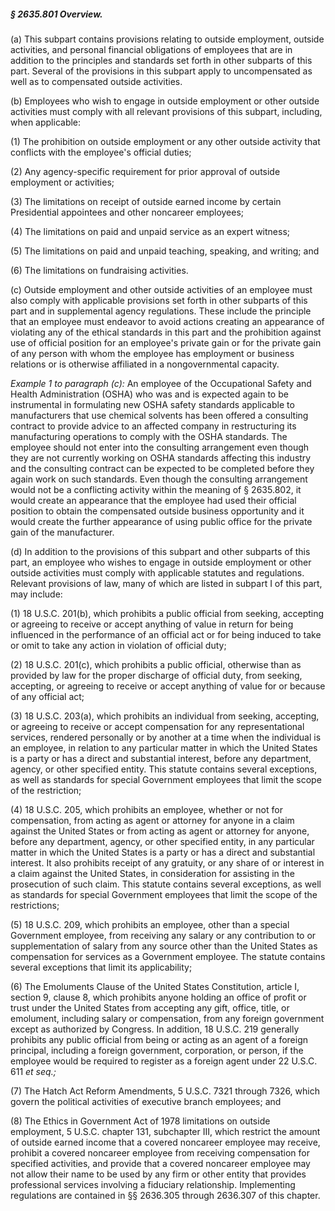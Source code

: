##### § 2635.801 Overview. #####

(a) This subpart contains provisions relating to outside employment, outside activities, and personal financial obligations of employees that are in addition to the principles and standards set forth in other subparts of this part. Several of the provisions in this subpart apply to uncompensated as well as to compensated outside activities.

(b) Employees who wish to engage in outside employment or other outside activities must comply with all relevant provisions of this subpart, including, when applicable:

(1) The prohibition on outside employment or any other outside activity that conflicts with the employee's official duties;

(2) Any agency-specific requirement for prior approval of outside employment or activities;

(3) The limitations on receipt of outside earned income by certain Presidential appointees and other noncareer employees;

(4) The limitations on paid and unpaid service as an expert witness;

(5) The limitations on paid and unpaid teaching, speaking, and writing; and

(6) The limitations on fundraising activities.

(c) Outside employment and other outside activities of an employee must also comply with applicable provisions set forth in other subparts of this part and in supplemental agency regulations. These include the principle that an employee must endeavor to avoid actions creating an appearance of violating any of the ethical standards in this part and the prohibition against use of official position for an employee's private gain or for the private gain of any person with whom the employee has employment or business relations or is otherwise affiliated in a nongovernmental capacity.

*Example 1 to paragraph (c):* An employee of the Occupational Safety and Health Administration (OSHA) who was and is expected again to be instrumental in formulating new OSHA safety standards applicable to manufacturers that use chemical solvents has been offered a consulting contract to provide advice to an affected company in restructuring its manufacturing operations to comply with the OSHA standards. The employee should not enter into the consulting arrangement even though they are not currently working on OSHA standards affecting this industry and the consulting contract can be expected to be completed before they again work on such standards. Even though the consulting arrangement would not be a conflicting activity within the meaning of § 2635.802, it would create an appearance that the employee had used their official position to obtain the compensated outside business opportunity and it would create the further appearance of using public office for the private gain of the manufacturer.

(d) In addition to the provisions of this subpart and other subparts of this part, an employee who wishes to engage in outside employment or other outside activities must comply with applicable statutes and regulations. Relevant provisions of law, many of which are listed in subpart I of this part, may include:

(1) 18 U.S.C. 201(b), which prohibits a public official from seeking, accepting or agreeing to receive or accept anything of value in return for being influenced in the performance of an official act or for being induced to take or omit to take any action in violation of official duty;

(2) 18 U.S.C. 201(c), which prohibits a public official, otherwise than as provided by law for the proper discharge of official duty, from seeking, accepting, or agreeing to receive or accept anything of value for or because of any official act;

(3) 18 U.S.C. 203(a), which prohibits an individual from seeking, accepting, or agreeing to receive or accept compensation for any representational services, rendered personally or by another at a time when the individual is an employee, in relation to any particular matter in which the United States is a party or has a direct and substantial interest, before any department, agency, or other specified entity. This statute contains several exceptions, as well as standards for special Government employees that limit the scope of the restriction;

(4) 18 U.S.C. 205, which prohibits an employee, whether or not for compensation, from acting as agent or attorney for anyone in a claim against the United States or from acting as agent or attorney for anyone, before any department, agency, or other specified entity, in any particular matter in which the United States is a party or has a direct and substantial interest. It also prohibits receipt of any gratuity, or any share of or interest in a claim against the United States, in consideration for assisting in the prosecution of such claim. This statute contains several exceptions, as well as standards for special Government employees that limit the scope of the restrictions;

(5) 18 U.S.C. 209, which prohibits an employee, other than a special Government employee, from receiving any salary or any contribution to or supplementation of salary from any source other than the United States as compensation for services as a Government employee. The statute contains several exceptions that limit its applicability;

(6) The Emoluments Clause of the United States Constitution, article I, section 9, clause 8, which prohibits anyone holding an office of profit or trust under the United States from accepting any gift, office, title, or emolument, including salary or compensation, from any foreign government except as authorized by Congress. In addition, 18 U.S.C. 219 generally prohibits any public official from being or acting as an agent of a foreign principal, including a foreign government, corporation, or person, if the employee would be required to register as a foreign agent under 22 U.S.C. 611 *et seq.;*

(7) The Hatch Act Reform Amendments, 5 U.S.C. 7321 through 7326, which govern the political activities of executive branch employees; and

(8) The Ethics in Government Act of 1978 limitations on outside employment, 5 U.S.C. chapter 131, subchapter III, which restrict the amount of outside earned income that a covered noncareer employee may receive, prohibit a covered noncareer employee from receiving compensation for specified activities, and provide that a covered noncareer employee may not allow their name to be used by any firm or other entity that provides professional services involving a fiduciary relationship. Implementing regulations are contained in §§ 2636.305 through 2636.307 of this chapter.
